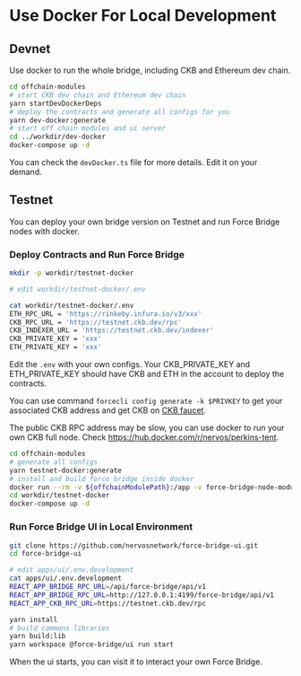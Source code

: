 # Use Docker For Local Development

## Devnet

Use docker to run the whole bridge, including CKB and Ethereum dev chain.

```bash
cd offchain-modules
# start CKB dev chain and Ethereum dev chain
yarn startDevDockerDeps
# deploy the contracts and generate all configs for you
yarn dev-docker:generate
# start off chain modules and ui server
cd ../workdir/dev-docker
docker-compose up -d
```

You can check the `devDocker.ts` file for more details.
Edit it on your demand.

## Testnet

You can deploy your own bridge version on Testnet and run Force Bridge nodes with docker. 

### Deploy Contracts and Run Force Bridge

```bash
mkdir -p workdir/testnet-docker

# edit workdir/testnet-docker/.env

cat workdir/testnet-docker/.env
ETH_RPC_URL = 'https://rinkeby.infura.io/v3/xxx'
CKB_RPC_URL = 'https://testnet.ckb.dev/rpc'
CKB_INDEXER_URL = 'https://testnet.ckb.dev/indexer'
CKB_PRIVATE_KEY = 'xxx'
ETH_PRIVATE_KEY = 'xxx'
```

Edit the `.env` with your own configs.
Your CKB_PRIVATE_KEY and ETH_PRIVATE_KEY should have CKB and ETH in the account to deploy the contracts.

You can use command `forcecli config generate -k $PRIVKEY` to get your associated CKB address and get CKB on [CKB faucet](https://faucet.nervos.org/).

The public CKB RPC address may be slow, you can use docker to run your own CKB full node.
Check <https://hub.docker.com/r/nervos/perkins-tent>.


```bash
cd offchain-modules
# generate all configs
yarn testnet-docker:generate
# install and build force bridge inside docker
docker run --rm -v ${offchainModulePath}:/app -v force-bridge-node-modules:/app/node_modules node:14.18.1-bullseye bash -c 'cd /app && yarn build'
cd workdir/testnet-docker
docker-compose up -d
```

### Run Force Bridge UI in Local Environment

```bash
git clone https://github.com/nervosnetwork/force-bridge-ui.git
cd force-bridge-ui

# edit apps/ui/.env.development
cat apps/ui/.env.development
REACT_APP_BRIDGE_RPC_URL=/api/force-bridge/api/v1
REACT_APP_BRIDGE_RPC_URL=http://127.0.0.1:4199/force-bridge/api/v1
REACT_APP_CKB_RPC_URL=https://testnet.ckb.dev/rpc

yarn install
# build commons libraries
yarn build:lib
yarn workspace @force-bridge/ui run start
```

When the ui starts, you can visit it to interact your own Force Bridge.
